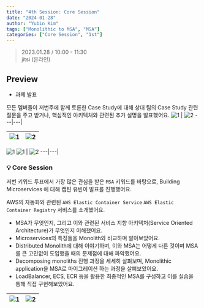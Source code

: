 ```yaml
---
title: "4th Session: Core Session"
date: "2024-01-28"
author: "Yubin Kim"
tags: ["Monolithic to MSA", "MSA"]
categories: ["Core Session", "1st"]
---
```


> 2023.01.28 / 10:00 - 11:30   
jitsi (온라인)

## Preview
- 과제 발표

모든 멤버들이 저번주에 함께 토론한 Case Study에 대해 상대 팀의 Case Study 관련 질문을 주고 받거나, 핵심적인 아키텍처와 관련된 추가 설명을 발표했어요.
![1](/1st/session_4/1.png "1") | ![2](/1st/session_4/2.png "2")
---|---|

![1](/1st/session_4/3.png "1") | ![2](/1st/session_4/4.png "2")
---|---|

![1](/1st/session_4/5.png "1")
![1](/1st/session_4/6.png "1") | ![2](/1st/session_4/7.png "2")
---|---|




### 💡 Core Session
저번 키워드 투표에서 가장 많은 관심을 받은 `MSA` 키워드를 바탕으로, Building Microservices 에 대해 캡틴 유빈이 발표를 진행했어요.

AWS의 자동화와 관련된 `AWS Elastic Container Service` `AWS Elastic Container Registry` 서비스를 소개했어요.

- MSA가 무엇인지, 그리고 이와 관련된 서비스 지향 아키텍처(Service Oriented Architecture)가 무엇인지 이해했어요.
- Microservices의 특징들을 Monolith와 비교하며 알아보았어요.
- Distributed Monolith에 대해 이야기하며, 이와 MSA는 어떻게 다른 것이며 MSA를 큰 고민없이 도입했을 때의 문제점에 대해 파악했어요.
- Decomposing monoliths 진행 과정을 세세히 살펴보며, Monolithic application을 MSA로 마이그레이션 하는 과정을 살펴보았어요.
- LoadBalancer, ECS, ECR 등을 활용한 최종적인 MSA를 구성하고 이를 실습을 통해 직접 구현해보았어요.

![1](/1st/session_4/8.jpeg "1") | ![2](/1st/session_4/9.jpeg "2")
---|---|